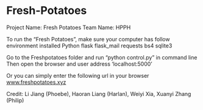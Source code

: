 # Fresh-Potatoes

Project Name: Fresh Potatoes
Team Name: HPPH

To run the “Fresh Potatoes”, make sure your computer has follow environment installed
Python
flask
flask_mail
requests
bs4
sqlite3

Go to the Freshpotatoes folder and run “python control.py” in command line
Then open the browser and user address ‘localhost:5000’

Or you can simply enter the following url in your browser
	www.freshpotatoes.xyz

Credit:
Li Jiang (Phoebe),
Haoran Liang (Harlan),
Weiyi Xia,
Xuanyi Zhang (Philip)

